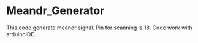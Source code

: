 # Meandr_Generator
This code generate meandr signal. Pin for scanning is 18.
Code work with arduinoIDE.
